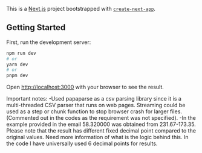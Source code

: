 This is a [Next.js](https://nextjs.org/) project bootstrapped with [`create-next-app`](https://github.com/vercel/next.js/tree/canary/packages/create-next-app).
## Getting Started
First, run the development server:
```bash
npm run dev
# or
yarn dev
# or
pnpm dev
```
Open [http://localhost:3000](http://localhost:3000) with your browser to see the result.

Important notes:
-Used papaparse as a csv parsing library since it is a multi-threaded CSV parser that runs on web pages. Streaming could be used as a step or chunk function to stop browser crash for larger files. (Commented out in the codes as the requirement was not specified).
-In the example provided in the email 58.320000 was obtained from 231.67-173.35. Please note that the result has different fixed decimal point compared to the original values. Need more information of what is the logic behind this. In the code I have universally used 6 decimal points for results.
